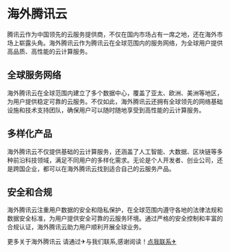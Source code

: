 # 海外腾讯云

腾讯云作为中国领先的云服务提供商，不仅在国内市场占有一席之地，还在海外市场上崭露头角。海外腾讯云作为腾讯云在全球范围内的服务网络，为全球用户提供高品质、高性能的云计算服务。

## 全球服务网络

海外腾讯云在全球范围内建立了多个数据中心，覆盖了亚太、欧洲、美洲等地区，为用户提供稳定可靠的云服务。不仅如此，海外腾讯云还拥有全球领先的网络基础设施和技术支持团队，确保用户可以随时随地享受到高性能的云计算服务。

## 多样化产品

海外腾讯云不仅提供基础的云计算服务，还涵盖了人工智能、大数据、区块链等多种前沿科技领域，满足不同用户的多样化需求。无论是个人开发者、创业公司，还是跨国企业，都可以在海外腾讯云找到适合自己的云服务产品。

## 安全和合规

海外腾讯云注重用户数据的安全和隐私保护，在全球范围内遵守各地的法律法规和数据安全标准，为用户提供安全可靠的云服务环境。通过严格的安全控制和丰富的合规认证，海外腾讯云助力用户顺利开展全球业务。

更多关于海外腾讯云 请通过✈与我们联系,感谢阅读！[点我联系✈](https://cn.k02.cc)